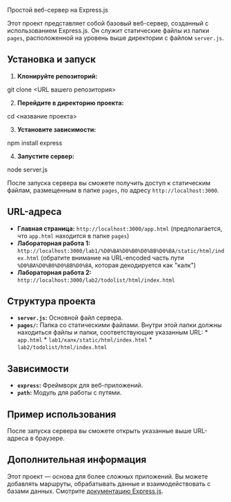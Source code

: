  Простой веб-сервер на Express.js

Этот проект представляет собой базовый веб-сервер, созданный с использованием Express.js. Он служит статические файлы из папки `pages`, расположенной на уровень выше директории с файлом `server.js`.

## Установка и запуск

1. **Клонируйте репозиторий:**

git clone <URL вашего репозитория>
   

   2. **Перейдите в директорию проекта:**
   
cd <название проекта>
   

   3. **Установите зависимости:**
   
npm install express 


   4. **Запустите сервер:**
   
node server.js
   

   После запуска сервера вы сможете получить доступ к статическим файлам, размещенным в папке `pages`, по адресу `http://localhost:3000`.

   ## URL-адреса

   * **Главная страница:** `http://localhost:3000/app.html` (предполагается, что `app.html` находится в папке `pages`)
   * **Лабораторная работа 1:** `http://localhost:3000/lab1/%D0%BA%D0%B0%D0%BB%D0%BA/static/html/index.html` (обратите внимание на URL-encoded часть пути `%D0%BA%D0%B0%D0%BB%D0%BA`, которая декодируется как "калк")
   * **Лабораторная работа 2:** `http://localhost:3000/lab2/todolist/html/index.html`


   ## Структура проекта

   * **`server.js`:** Основной файл сервера.
   * **`pages/`:** Папка со статическими файлами. Внутри этой папки должны находиться файлы и папки, соответствующие указанным URL:
    * `app.html`
    * `lab1/калк/static/html/index.html`
    * `lab2/todolist/html/index.html`



   ## Зависимости

   * **`express`:** Фреймворк для веб-приложений.
   * **`path`:** Модуль для работы с путями.


   ## Пример использования

   После запуска сервера вы сможете открыть указанные выше URL-адреса в браузере.


   ## Дополнительная информация

   Этот проект — основа для более сложных приложений. Вы можете добавлять маршруты, обрабатывать данные и взаимодействовать с базами данных. Смотрите [документацию Express.js](https://expressjs.com/ru/).
